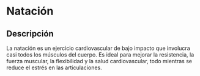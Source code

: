 # Natación

## Descripción

La natación es un ejercicio cardiovascular de bajo impacto que involucra casi todos los músculos del cuerpo. Es ideal para mejorar la resistencia, la fuerza muscular, la flexibilidad y la salud cardiovascular, todo mientras se reduce el estrés en las articulaciones.